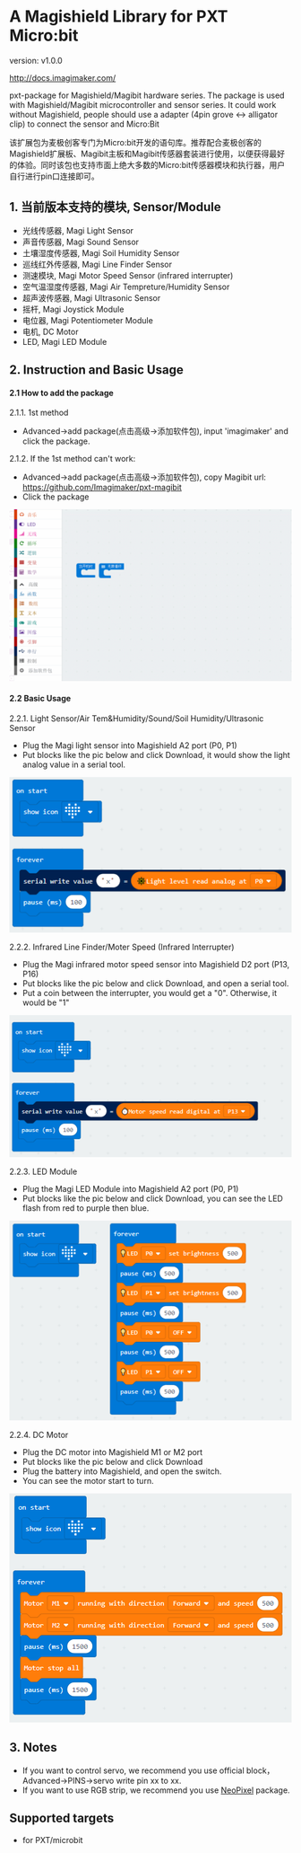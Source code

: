 
# A Magishield Library for PXT Micro:bit
version: v1.0.0

http://docs.imagimaker.com/

pxt-package for Magishield/Magibit hardware series. The package is used with Magishield/Magibit microcontroller and sensor series. It could work without Magishield, people should use a adapter (4pin grove <-> alligator clip) to connect the sensor and Micro:Bit

该扩展包为麦极创客专门为Micro:bit开发的语句库。推荐配合麦极创客的Magishield扩展板、Magibit主板和Magibit传感器套装进行使用，以便获得最好的体验。同时该包也支持市面上绝大多数的Micro:bit传感器模块和执行器，用户自行进行pin口连接即可。

## 1. 当前版本支持的模块, Sensor/Module
- 光线传感器, Magi Light Sensor
- 声音传感器, Magi Sound Sensor
- 土壤湿度传感器, Magi Soil Humidity Sensor
- 巡线红外传感器, Magi Line Finder Sensor
- 测速模块, Magi Motor Speed Sensor (infrared interrupter)
- 空气温湿度传感器, Magi Air Tempreture/Humidity Sensor
- 超声波传感器, Magi Ultrasonic Sensor
- 摇杆, Magi Joystick Module
- 电位器, Magi Potentiometer Module
- 电机, DC Motor
- LED, Magi LED Module

## 2. Instruction and Basic Usage

#### 2.1 How to add the package

2.1.1. 1st method
- Advanced->add package(点击高级->添加软件包), input 'imagimaker' and click the package.

2.1.2. If the 1st method can't work:
- Advanced->add package(点击高级->添加软件包), copy Magibit url: https://github.com/Imagimaker/pxt-magibit
- Click the package

![install](install.gif)

#### 2.2 Basic Usage

2.2.1.  Light Sensor/Air Tem&Humidity/Sound/Soil Humidity/Ultrasonic Sensor
- Plug the Magi light sensor into Magishield A2 port (P0, P1)
- Put blocks like the pic below and click Download, it would show the light analog value in a serial tool.

![light](pics/basic_usage_light.png)

2.2.2. Infrared Line Finder/Moter Speed (Infrared Interrupter)

- Plug the Magi infrared motor speed sensor into Magishield D2 port (P13, P16)
- Put blocks like the pic below and click Download, and open a serial tool.
- Put a coin between the interrupter, you would get a "0". Otherwise, it would be "1"

![Infrared](pics/basic_usage_infrared.png)

2.2.3. LED Module

- Plug the Magi LED Module into Magishield A2 port (P0, P1)
- Put blocks like the pic below and click Download, you can see the LED flash from red to purple then blue.

![led](pics/basic_usage_led.png)

2.2.4. DC Motor

- Plug the DC motor into Magishield M1 or M2 port
- Put blocks like the pic below and click Download
- Plug the battery into Magishield, and open the switch.
- You can see the motor start to turn.

![dc_motor](pics/basic_usage_dc.png)



## 3. Notes

- If you want to control servo, we recommend you use official block，Advanced->PINS->servo write pin xx to xx.
- If you want to use RGB strip, we recommend you use [NeoPixel](https://github.com/Microsoft/pxt-neopixel) package.


## Supported targets

* for PXT/microbit
